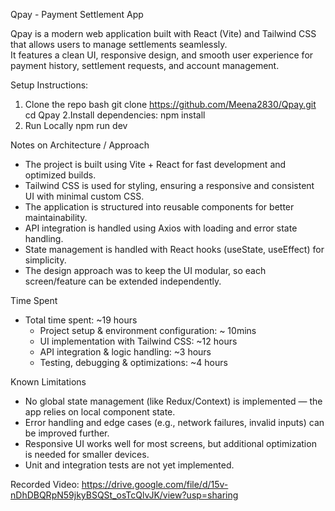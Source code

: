 Qpay - Payment Settlement App


Qpay is a modern web application built with React (Vite) and Tailwind CSS that allows users to manage settlements seamlessly.  
It features a clean UI, responsive design, and smooth user experience for payment history, settlement requests, and account management.  

Setup Instructions: 


1. Clone the repo
   bash
   git clone https://github.com/Meena2830/Qpay.git
   cd Qpay
2.Install dependencies:
   npm install
3. Run Locally 
    npm run dev

 Notes on Architecture / Approach

- The project is built using Vite + React for fast development and optimized builds.  
- Tailwind CSS is used for styling, ensuring a responsive and consistent UI with minimal custom CSS.  
- The application is structured into reusable components for better maintainability.  
- API integration is handled using Axios with loading and error state handling.  
- State management is handled with React hooks (useState, useEffect) for simplicity.  
- The design approach was to keep the UI modular, so each screen/feature can be extended independently.  

 Time Spent

- Total time spent: ~19 hours
  - Project setup & environment configuration: ~ 10mins  
  - UI implementation with Tailwind CSS: ~12 hours  
  - API integration & logic handling: ~3 hours  
  - Testing, debugging & optimizations: ~4 hours  
  

 Known Limitations

- No global state management (like Redux/Context) is implemented — the app relies on local component state.  
- Error handling and edge cases (e.g., network failures, invalid inputs) can be improved further.  
- Responsive UI works well for most screens, but additional optimization is needed for smaller devices.  
- Unit and integration tests are not yet implemented.  


Recorded Video: https://drive.google.com/file/d/15v-nDhDBQRpN59jkyBSQSt_osTcQlvJK/view?usp=sharing

